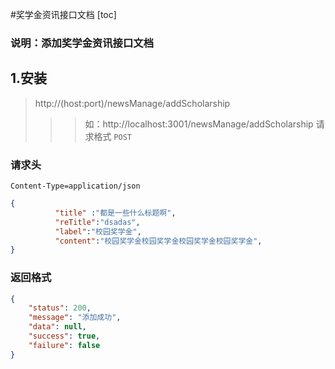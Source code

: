 #奖学金资讯接口文档
[toc]
### 说明：添加奖学金资讯接口文档
## 1.安装
> http://(host:port)/newsManage/addScholarship
>>> 如：http://localhost:3001/newsManage/addScholarship
请求格式 `POST`

### 请求头
```
Content-Type=application/json
```
```json
{
          "title" :"都是一些什么标题啊",
          "reTitle":"dsadas",
          "label":"校园奖学金",
          "content":"校园奖学金校园奖学金校园奖学金校园奖学金",
}
```
### 返回格式

```json
{
    "status": 200,
    "message": "添加成功",
    "data": null,
    "success": true,
    "failure": false
}
```